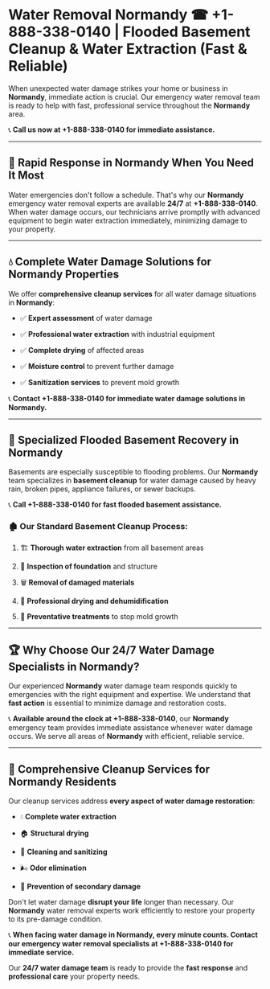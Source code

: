 # Water Removal Normandy ☎ +1-888-338-0140 | Flooded Basement Cleanup & Water Extraction (Fast & Reliable)

When unexpected water damage strikes your home or business in **Normandy**, immediate action is crucial. Our emergency water removal team is ready to help with fast, professional service throughout the **Normandy** area. 

📞 **Call us now at +1-888-338-0140 for immediate assistance.**
---
## 🚀 Rapid Response in Normandy When You Need It Most
Water emergencies don't follow a schedule. That's why our **Normandy** emergency water removal experts are available **24/7** at **+1-888-338-0140**. When water damage occurs, our technicians arrive promptly with advanced equipment to begin water extraction immediately, minimizing damage to your property.
---
## 💧 Complete Water Damage Solutions for Normandy Properties
We offer **comprehensive cleanup services** for all water damage situations in **Normandy**:
- ✅ **Expert assessment** of water damage  
- ✅ **Professional water extraction** with industrial equipment  
- ✅ **Complete drying** of affected areas  
- ✅ **Moisture control** to prevent further damage  
- ✅ **Sanitization services** to prevent mold growth  
📞 **Contact +1-888-338-0140 for immediate water damage solutions in Normandy.**
---
## 🌊 Specialized Flooded Basement Recovery in Normandy
Basements are especially susceptible to flooding problems. Our **Normandy** team specializes in **basement cleanup** for water damage caused by heavy rain, broken pipes, appliance failures, or sewer backups. 
📞 **Call +1-888-338-0140 for fast flooded basement assistance.**
### 🏚️ Our Standard Basement Cleanup Process:
1. 🏗️ **Thorough water extraction** from all basement areas  
2. 🔎 **Inspection of foundation** and structure  
3. 🗑️ **Removal of damaged materials**  
4. 💨 **Professional drying and dehumidification**  
5. 🚫 **Preventative treatments** to stop mold growth  
---
## 🏆 Why Choose Our 24/7 Water Damage Specialists in Normandy?
Our experienced **Normandy** water damage team responds quickly to emergencies with the right equipment and expertise. We understand that **fast action** is essential to minimize damage and restoration costs.
📞 **Available around the clock at +1-888-338-0140**, our **Normandy** emergency team provides immediate assistance whenever water damage occurs. We serve all areas of **Normandy** with efficient, reliable service.
---
## 🧹 Comprehensive Cleanup Services for Normandy Residents
Our cleanup services address **every aspect of water damage restoration**:
- 💧 **Complete water extraction**  
- 🏠 **Structural drying**  
- 🧼 **Cleaning and sanitizing**  
- 🌬️ **Odor elimination**  
- 🚫 **Prevention of secondary damage**  
Don't let water damage **disrupt your life** longer than necessary. Our **Normandy** water removal experts work efficiently to restore your property to its pre-damage condition.
📞 **When facing water damage in Normandy, every minute counts. Contact our emergency water removal specialists at +1-888-338-0140 for immediate service.**
Our **24/7 water damage team** is ready to provide the **fast response** and **professional care** your property needs.
